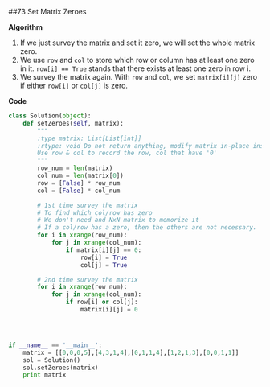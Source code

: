 ##73 Set Matrix Zeroes

**Algorithm**

1. If we just survey the matrix and set it zero, we will set the whole matrix zero.
2. We use ``row`` and ``col`` to store which row or column has at least one zero in it. ``row[i] == True`` stands that there exists at least one zero in row i.
3. We survey the matrix again. With ``row`` and ``col``, we set ``matrix[i][j]`` zero if either ``row[i]`` or ``col[j]`` is zero.


**Code**

```python
class Solution(object):
    def setZeroes(self, matrix):
        """
        :type matrix: List[List[int]]
        :rtype: void Do not return anything, modify matrix in-place instead.
        Use row & col to record the row, col that have '0'
        """
        row_num = len(matrix)
        col_num = len(matrix[0])
        row = [False] * row_num
        col = [False] * col_num

        # 1st time survey the matrix 
        # To find which col/row has zero
        # We don't need and NxN matrix to memorize it
        # If a col/row has a zero, then the others are not necessary.
        for i in xrange(row_num):
            for j in xrange(col_num):
                if matrix[i][j] == 0:
                    row[i] = True
                    col[j] = True

        # 2nd time survey the matrix
        for i in xrange(row_num):
            for j in xrange(col_num):
                if row[i] or col[j]:
                    matrix[i][j] = 0




if __name__ == '__main__':
    matrix = [[0,0,0,5],[4,3,1,4],[0,1,1,4],[1,2,1,3],[0,0,1,1]]
    sol = Solution()
    sol.setZeroes(matrix)
    print matrix
``` 